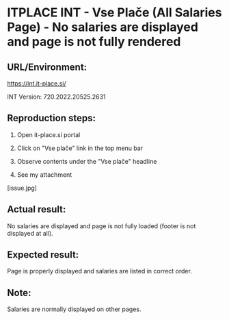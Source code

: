 # ITPLACE INT - Vse Plače (All Salaries Page) - No salaries are displayed and page is not fully rendered


## URL/Environment:

https://int.it-place.si/

INT Version: 720.2022.20525.2631

## Reproduction steps:

1. Open it-place.si portal

2. Click on "Vse plače" link in the top menu bar

3. Observe contents under the "Vse plače" headline

4. See my attachment

[issue.jpg]


## Actual result:

No salaries are displayed and page is not fully loaded (footer is not displayed at all).

## Expected result:

Page is properly displayed and salaries are listed in correct order. 

## Note:

Salaries are normally displayed on other pages.
